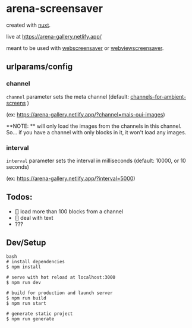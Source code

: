 # arena-screensaver

created with [nuxt](https://nuxtjs.org/).

live at https://arena-gallery.netlify.app/

meant to be used with [webscreensaver](https://github.com/lmartinking/webscreensaver) or [webviewscreensaver](https://github.com/liquidx/webviewscreensaver).

## urlparams/config

### channel

`channel` parameter sets the meta channel (default: [channels-for-ambient-screens](https://www.are.na/dan-taeyoung/channels-for-ambient-screens) )

(ex: https://arena-gallery.netlify.app/?channel=mais-oui-images)

**NOTE: ** will only load the images from the channels in this channel. So... if you have a channel with only blocks in it, it won't load any images. 

### interval

`interval` parameter sets the interval in milliseconds (default: 10000, or 10 seconds)

(ex: https://arena-gallery.netlify.app/?interval=5000)



## Todos:

- [] load more than 100 blocks from a channel
- [] deal with text
- ???



## Dev/Setup

```
bash
# install dependencies
$ npm install

# serve with hot reload at localhost:3000
$ npm run dev

# build for production and launch server
$ npm run build
$ npm run start

# generate static project
$ npm run generate
```
